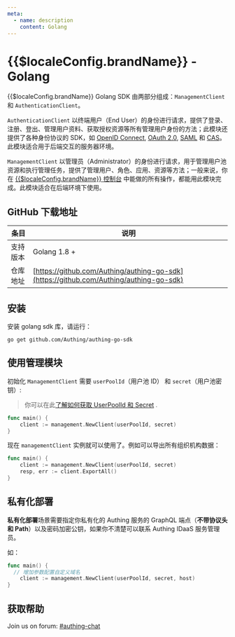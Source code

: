 ```yaml
---
meta:
  - name: description
    content: Golang
---
```


# {{$localeConfig.brandName}} - Golang

{{$localeConfig.brandName}} Golang SDK 由两部分组成：`ManagementClient` 和 `AuthenticationClient`。

`AuthenticationClient` 以终端用户（End User）的身份进行请求，提供了登录、注册、登出、管理用户资料、获取授权资源等所有管理用户身份的方法；此模块还提供了各种身份协议的 SDK，如 [OpenID Connect](/guides/federation/oidc.md), [OAuth 2.0](/guides/federation/oauth.md), [SAML](/guides/federation/saml.md) 和 [CAS](/guides/federation/cas.md)。此模块适合用于后端交互的服务器环境。

`ManagementClient` 以管理员（Administrator）的身份进行请求，用于管理用户池资源和执行管理任务，提供了管理用户、角色、应用、资源等方法；一般来说，你在 [{{$localeConfig.brandName}} 控制台](https://console.authing.cn/console/userpool) 中能做的所有操作，都能用此模块完成。此模块适合在后端环境下使用。

## GitHub 下载地址

| 条目     | 说明                                        |
| -------- | ------------------------------------------- |
| 支持版本 | Golang 1.8 +                                   |
| 仓库地址 | [https://github.com/Authing/authing-go-sdk](https://github.com/Authing/authing-go-sdk) |

## 安装

安装 golang sdk 库，请运行：

```
go get github.com/Authing/authing-go-sdk
```


## 使用管理模块

初始化 `ManagementClient` 需要 `userPoolId`（用户池 ID） 和 `secret`（用户池密钥）:

> 你可以在此[了解如何获取 UserPoolId 和 Secret](/guides/faqs/get-userpool-id-and-secret.md) .

```go
func main() {
	client := management.NewClient(userPoolId, secret)
}
```

现在 `managementClient` 实例就可以使用了。例如可以导出所有组织机构数据：

```go
func main() {
	client := management.NewClient(userPoolId, secret)
    resp, err := client.ExportAll()
}
```



## 私有化部署

**私有化部署**场景需要指定你私有化的 Authing 服务的 GraphQL 端点（**不带协议头和 Path**）以及密码加密公钥，如果你不清楚可以联系 Authing IDaaS 服务管理员。

如：

```go
func main() {
  // 增加参数配置自定义域名
	client := management.NewClient(userPoolId, secret, host)
}
```



## 获取帮助

Join us on forum: [#authing-chat](https://forum.authing.cn/)
